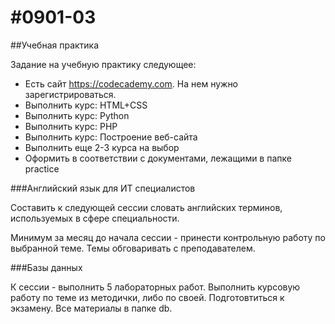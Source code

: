 #0901-03
============

##Учебная практика


Задание на учебную практику следующее:
* Есть сайт https://codecademy.com. На нем нужно зарегистрироваться.
* Выполнить курс: HTML+CSS
* Выполнить курс: Python
* Выполнить курс: PHP
* Выполнить курс: Построение веб-сайта
* Выполнить еще 2-3 курса на выбор
* Оформить в соответствии с документами, лежащими в папке practice

###Английский язык для ИТ специалистов

Составить к следующей сессии словать английских терминов, используемых в сфере специальности.

Минимум за месяц до начала сессии - принести контрольную работу по выбранной теме. Темы обговаривать с преподавателем.

###Базы данных


К сессии - выполнить 5 лабораторных работ. Выполнить курсовую работу по теме из методички, либо по своей. Подготовтиться к экзамену. Все материалы в папке db.

